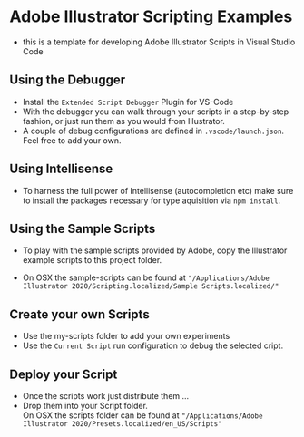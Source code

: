 # Adobe Illustrator Scripting Examples

- this is a template for developing Adobe Illustrator Scripts in Visual Studio Code

## Using the Debugger

- Install the `Extended Script Debugger` Plugin for VS-Code
- With the debugger you can walk through your scripts in a step-by-step fashion, or just run them as you would from Illustrator.
-  A couple of debug configurations are defined in `.vscode/launch.json`.  
 Feel free to add your own.

## Using Intellisense

- To harness the full power of Intellisense (autocompletion etc) make sure to install the packages necessary for type aquisition via `npm install`.
 
## Using the Sample Scripts

- To play with the sample scripts provided by Adobe, copy the Illustrator example scripts to this project folder.

- On OSX the sample-scripts can be found at `"/Applications/Adobe Illustrator 2020/Scripting.localized/Sample Scripts.localized/"`

## Create your own Scripts

- Use the my-scripts folder to add your own experiments
- Use the `Current Script` run configuration to debug the selected cript.

## Deploy your Script

- Once the scripts work just distribute them ...
- Drop them into your Script folder.  
  On OSX the scripts folder can be found at `"/Applications/Adobe Illustrator 2020/Presets.localized/en_US/Scripts"`

